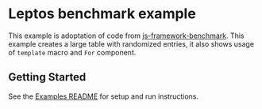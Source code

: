 # Leptos benchmark example

This example is adoptation of code from [js-framework-benchmark](https://github.com/krausest/js-framework-benchmark/tree/master/frameworks/keyed/leptos).
This example creates a large table with randomized entries, it also shows usage of `template` macro and `For` component.

## Getting Started

See the [Examples README](../README.md) for setup and run instructions.
